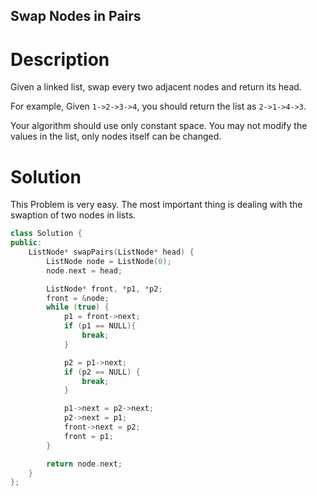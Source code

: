 Swap Nodes in Pairs
---

# Description

Given a linked list, swap every two adjacent nodes and return its head.

For example, Given `1->2->3->4`, you should return the list as `2->1->4->3`.

Your algorithm should use only constant space. You may not modify the values in the list, only nodes itself can be changed.

# Solution

This Problem is very easy. The most important thing is dealing with the swaption of two nodes in lists.

``` C++
class Solution {
public:
    ListNode* swapPairs(ListNode* head) {
        ListNode node = ListNode(0);
        node.next = head;

        ListNode* front, *p1, *p2;
        front = &node;
        while (true) {
            p1 = front->next;
            if (p1 == NULL){
                break;
            }

            p2 = p1->next;
            if (p2 == NULL) {
                break;
            }

            p1->next = p2->next;
            p2->next = p1;
            front->next = p2;
            front = p1;
        }

        return node.next;
    }
};
```
